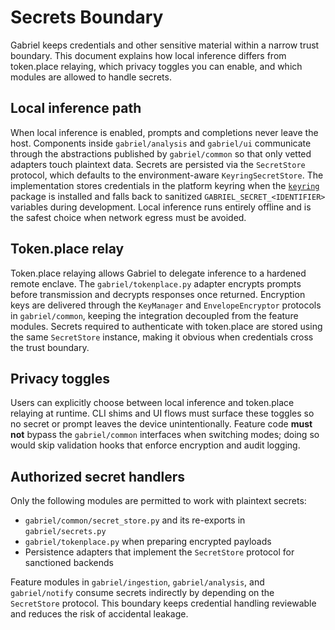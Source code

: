 # Secrets Boundary

Gabriel keeps credentials and other sensitive material within a narrow trust boundary. This
document explains how local inference differs from token.place relaying, which privacy toggles
you can enable, and which modules are allowed to handle secrets.

## Local inference path

When local inference is enabled, prompts and completions never leave the host. Components inside
`gabriel/analysis` and `gabriel/ui` communicate through the abstractions published by
`gabriel/common` so that only vetted adapters touch plaintext data. Secrets are persisted via the
`SecretStore` protocol, which defaults to the environment-aware
`KeyringSecretStore`. The implementation stores credentials in the platform keyring when the
[`keyring`](https://pypi.org/project/keyring/) package is installed and falls back to sanitized
`GABRIEL_SECRET_<IDENTIFIER>` variables during development. Local inference runs entirely offline
and is the safest choice when network egress must be avoided.

## Token.place relay

Token.place relaying allows Gabriel to delegate inference to a hardened remote enclave. The
`gabriel/tokenplace.py` adapter encrypts prompts before transmission and decrypts responses once
returned. Encryption keys are delivered through the `KeyManager` and `EnvelopeEncryptor` protocols
in `gabriel/common`, keeping the integration decoupled from the feature modules. Secrets required to
authenticate with token.place are stored using the same `SecretStore` instance, making it obvious
when credentials cross the trust boundary.

## Privacy toggles

Users can explicitly choose between local inference and token.place relaying at runtime. CLI shims
and UI flows must surface these toggles so no secret or prompt leaves the device unintentionally.
Feature code **must not** bypass the `gabriel/common` interfaces when switching modes; doing so
would skip validation hooks that enforce encryption and audit logging.

## Authorized secret handlers

Only the following modules are permitted to work with plaintext secrets:

- `gabriel/common/secret_store.py` and its re-exports in `gabriel/secrets.py`
- `gabriel/tokenplace.py` when preparing encrypted payloads
- Persistence adapters that implement the `SecretStore` protocol for sanctioned backends

Feature modules in `gabriel/ingestion`, `gabriel/analysis`, and `gabriel/notify` consume secrets
indirectly by depending on the `SecretStore` protocol. This boundary keeps credential handling
reviewable and reduces the risk of accidental leakage.
